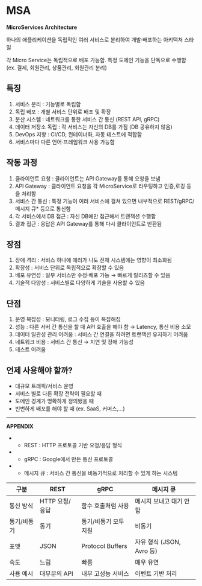 # MSA

**MicroServices Architecture**

하나의 애플리케이션을 독립적인 여러 서비스로 분리하여 개발·배포하는 아키택쳐 스타일

각 Micro Service는 독립적으로 배포 가능함. 특정 도메인 기능을 단독으로 수행함 (ex. 결제, 회원관리, 상품관리, 회원관리 분리)

## 특징

1. 서비스 분리 : 기능별로 독립함
2. 독립 배포 : 개별 서비스 단위로 배포 및 확장
3. 분산 시스템 : 네트워크를 통한 서비스 간 통신 (REST API, gRPC)
4. 데이터 저장소 독립 : 각 서비스는 자신의 DB를 가짐 (DB 공유하지 않음)
5. DevOps 지향 : CI/CD, 컨테이너화, 자동 테스트에 적합함
6. 서비스마다 다른 언어·프레임워크 사용 가능함

## 작동 과정

1. 클라이언트 요청 : 클라이언트는 API Gateway를 통해 요청을 보냄
2. API Gateway : 클라이언트 요청을 각 MicroService로 라우팅하고 인증,로깅 등을 처리함
3. 서비스 간 통신 : 특정 기능이 여러 서비스에 걸쳐 있으면 내부적으로 REST/gRPC/메시지 큐* 등으로 통신함
4. 각 서비스에서 DB 접근 : 자신 DB에만 접근해서 트랜잭션 수행함
5. 결과 접근 : 응답은 API Gateway를 통해 다시 클라이언트로 반환됨

## 장점

1. 장애 격리 : 서비스 하나에 에러가 나도 전체 시스템에는 영향이 최소화됨
2. 확장성 : 서비스 단위로 독립적으로 확장할 수 있음
3. 배포 유연성 : 일부 서비스만 수정·배포 가능 → 빠르게 릴리즈할 수 있음
4. 기술적 다양성 : 서비스별로 다양하게 기술을 사용할 수 있음

## 단점

1. 운영 복잡성 : 모니터링, 로그 수집 등이 복잡해짐
2. 성능 : 다른 서버 간 통신을 할 때 API 호출을 해야 함 → Latency, 통신 비용 소모
3. 데이터 일관성 관리 어려움 : 서비스 간 연결을 하려면 트랜잭션 유지하기 어려움
4. 네트워크 비용 : 서비스 간 통신 → 지연 및 장애 가능성 
5. 테스트 어려움

## 언제 사용해야 할까?

- 대규모 트래픽/서비스 운영
- 서비스 별로 다른 확장 전략이 필요할 때
- 도메인 경계가 명확하게 정의됐을 때
- 빈번하게 배포를 해야 할 때 (ex. SaaS, 커머스,…)

---

**APPENDIX**

- * REST : HTTP 프로토콜 기반 요청/응답 형식
- * gRPC : Google에서 만든 통신 프로토콜
- * 메시지 큐 : 서비스 간 통신을 비동기적으로 처리할 수 있게 하는 시스템

| 구분 | REST | gRPC | 메시지 큐 |
| --- | --- | --- | --- |
| 통신 방식 | HTTP 요청/응답 | 함수 호출처럼 사용 | 메시지 보내고 대기 안 함 |
| 동기/비동기 | 동기 | 동기/비동기 모두 지원 | 비동기 |
| 포맷 | JSON | Protocol Buffers | 자유 형식 (JSON, Avro 등) |
| 속도 | 느림 | 빠름 | 매우 유연 |
| 사용 예시 | 대부분의 API | 내부 고성능 서비스 | 이벤트 기반 처리 |